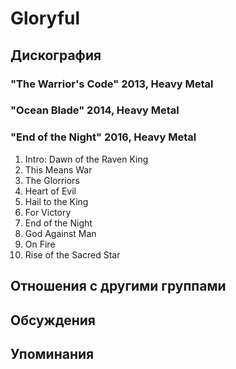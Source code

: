# Gloryful



## Дискография

### "The Warrior's Code" 2013, Heavy Metal



### "Ocean Blade" 2014, Heavy Metal



### "End of the Night" 2016, Heavy Metal

1. Intro: Dawn of the Raven King 
2. This Means War  
3. The Glorriors 
4. Heart of Evil  
5. Hail to the King  
6. For Victory  
7. End of the Night  
8. God Against Man 
9. On Fire  
10. Rise of the Sacred Star


## Отношения с другими группами


## Обсуждения


## Упоминания

